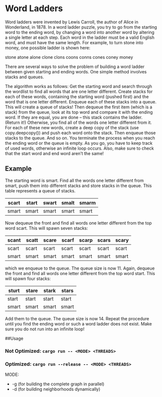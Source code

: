 # Word Ladders

Word ladders were invented by Lewis Carroll, the author of Alice in Wonderland, in 1878. In
a word ladder puzzle, you try to go from the starting word to the ending word, by changing
a word into another word by altering a single letter at each step. Each word in the ladder
must be a valid English word, and must have the same length. For example, to turn stone
into money, one possible ladder is shown here:

stone atone alone clone clons coons conns cones coney money

There are several ways to solve the problem of building a word ladder between given
starting and ending words. One simple method involves stacks and queues.

The algorithm works as follows:
Get the starting word and search through the wordlist to find all words that are one
letter different. Create stacks for each of these words, containing the starting word
(pushed first) and the word that is one letter different. Enqueue each of these stacks
into a queue. This will create a queue of stacks! Then dequeue the first item (which
is a stack) from the queue, look at its top word and compare it with the ending word.
If they are equal, you are done – this stack contains the ladder. (Return it!)
Otherwise, you find all of the words one letter different from it. For each of these
new words, create a deep copy of the stack (use copy.deepcopy()) and push each
word onto the stack. Then enqueue those stacks to the queue. And so on. You
terminate the process when you reach the ending word or the queue is empty.
As you go, you have to keep track of used words, otherwise an infinite loop occurs.
Also, make sure to check that the start word and end word aren’t the same!

## Example
The starting word is smart. Find all the words one letter different from smart, push them
into different stacks and store stacks in the queue. This table represents a queue of stacks.

| scart  | start | swart | smalt | smarm |
| ---    | ---   | ---   | ---   | ---   |
| smart  | smart | smart | smart | smart |

Now dequeue the front and find all words one letter different from the top word scart. This
will spawn seven stacks:

| scant  | scatt | scare | scarf | scarp | scars | scary |
|   ---  |  ---  |  ---  |  ---  |  ---  |  ---  |  ---  |
| scart  | scart | scart | scart | scart | scart | scart |
| smart  | smart | smart | smart | smart | smart | smart |

which we enqueue to the queue. The queue size is now 11. Again, dequeue the front and
find all words one letter different from the top word start. This will spawn four stacks:

| sturt | stare | stark | stars |
| ---   | ---   | ---   | ---   |
| start | start | start | start |
| smart | smart | smart | smart |

Add them to the queue. The queue size is now 14. Repeat the procedure until you find the
ending word or such a word ladder does not exist. Make sure you do not run into an infinite
loop!

##Usage

### Not Optimized: `cargo run -- <MODE> <THREADS>`
### Optimized: `cargo run --release -- <MODE> <THREADS>`
MODE: 
- -g (for building the complete graph in parallel)
- -d (for building neighborhoods dynamically)



